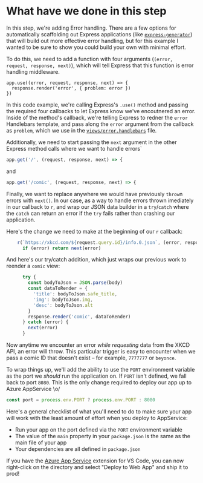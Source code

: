 # What have we done in this step

In this step, we're adding Error handling. There are a few options for automatically scaffolding out Express applications (like [`express-generator`](http://npm.im/express-generator)) that will build out more effective error handling, but for this example I wanted to be sure to show you could build your own with minimal effort.

To do this, we need to add a function with four arguments (`(error, request, response, next)`), which will tell Express that this function is error handling middleware.

```
app.use((error, request, response, next) => {
  response.render('error', { problem: error })
})
```

In this code example, we're calling Express's `.use()` method and passing the required four callbacks to let Express know we've encoutnered an error. Inside of the method's callback, we're telling Express to redner the `error` Handlebars template, and pass along the `error` argument from the callback as `problem`, which we use in the [`views/error.handlebars`](./views/error.handlebars) file.

Additionally, we need to start passing the `next` argument in the other Express method calls where we want to handle errors`

```javascript
app.get('/', (request, response, next) => {
```

and

```javascript
app.get('/comic', (request, response, next) => {
```

Finally, we want to replace anywhere we would have previously `throw`n errors with `next()`. In our case, as a way to handle errors thrown imediately in our callback to `r`, and wrap our JSON data builder in a `try`/`catch` where the `catch` can return an error if the `try` fails rather than crashing our application.

Here's the change we need to make at the beginning of our `r` callback:

```javascript
    r(`https://xkcd.com/${request.query.id}/info.0.json`, (error, responseFromAPI, body) => {
      if (error) return next(error)
```

And here's our try/catch addition, which just wraps our previous work to reender a `comic` view:

```javascript
      try {
        const bodyToJson = JSON.parse(body)
        const dataToRender = {
          'title': bodyToJson.safe_title,
          'img': bodyToJson.img,
          'desc': bodyToJson.alt
        }
        response.render('comic', dataToRender)
      } catch (error) {
        next(error)
      }
```

Now anytime we encounter an error _while requesting_ data from the XKCD API, an error will throw. This particular trigger is easy to encounter when we pass a comic ID that doesn't exist – for example, `7777777` or `beyonce`.

To wrap things up, we'll add the ability to use the `PORT` environment variable as the port we _should_ run the application on. If `PORT` isn't defined, we fall back to port `8080`. This is the only change required to deploy our app up to Azure AppService \o/

```javascript
const port = process.env.PORT ? process.env.PORT : 8080
```

Here's a general checklist of what you'll need to do to make sure your app will work with the least amount of effort when you deploy to AppService:

- Run your app on the port defined via the `PORT` environment variable
- The value of the `main` property in your `package.json` is the same as the main file of your app
- Your dependencies are all defined in `package.json`

If you have the [Azure App Service](https://aka.ms/app-service-extension) extension for VS Code, you can now right-click on the directory and select "Deploy to Web App" and ship it to prod!

